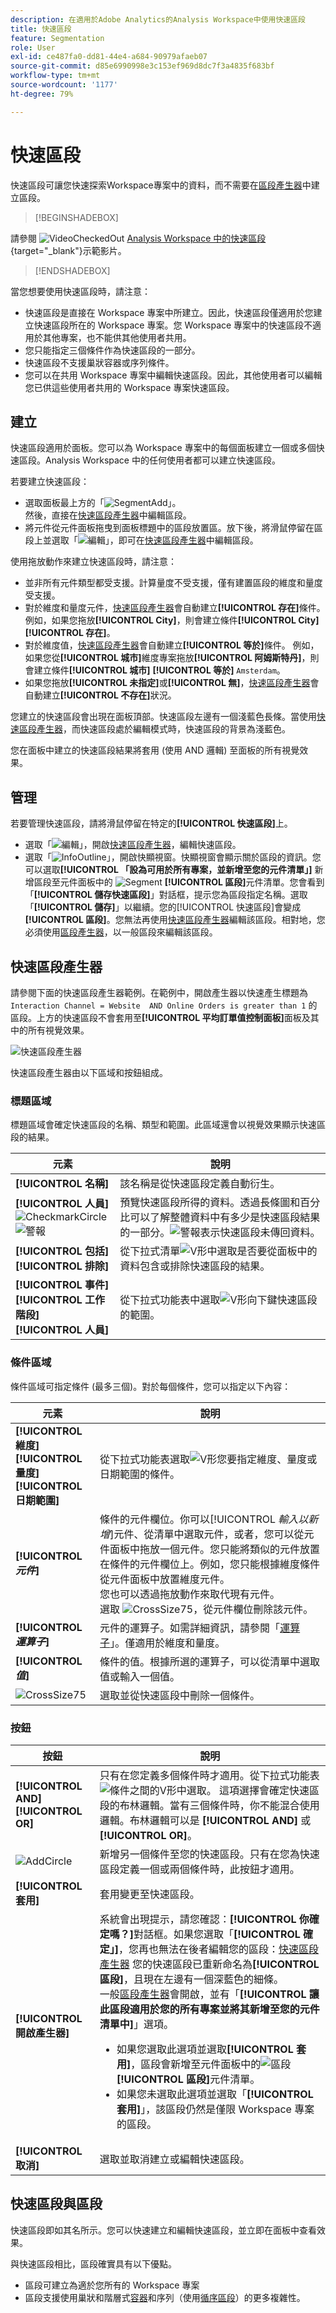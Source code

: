 ```yaml
---
description: 在適用於Adobe Analytics的Analysis Workspace中使用快速區段
title: 快速區段
feature: Segmentation
role: User
exl-id: ce487fa0-dd81-44e4-a684-90979afaeb07
source-git-commit: d85e6990998e3c153ef969d8dc7f3a4835f683bf
workflow-type: tm+mt
source-wordcount: '1177'
ht-degree: 79%

---
```


# 快速區段


快速區段可讓您快速探索Workspace專案中的資料，而不需要在[區段產生器](seg-create.md)中建立區段。



>[!BEGINSHADEBOX]

請參閱 ![VideoCheckedOut](/help/assets/icons/VideoCheckedOut.svg) [Analysis Workspace 中的快速區段](https://video.tv.adobe.com/v/341466/?quality=12&learn=on){target="_blank"}示範影片。

>[!ENDSHADEBOX]


當您想要使用快速區段時，請注意：

* 快速區段是直接在 Workspace 專案中所建立。因此，快速區段僅適用於您建立快速區段所在的 Workspace 專案。您 Workspace 專案中的快速區段不適用於其他專案，也不能供其他使用者共用。
* 您只能指定三個條件作為快速區段的一部分。
* 快速區段不支援巢狀容器或序列條件。
* 您可以在共用 Workspace 專案中編輯快速區段。因此，其他使用者可以編輯您已供這些使用者共用的 Workspace 專案快速區段。

## 建立

快速區段適用於面板。您可以為 Workspace 專案中的每個面板建立一個或多個快速區段。Analysis Workspace 中的任何使用者都可以建立快速區段。

若要建立快速區段：

* 選取面板最上方的「![SegmentAdd](/help/assets/icons/FilterAdd.svg)」。<br/>然後，直接在[快速區段產生器](#quick-segment-builder)中編輯區段。
* 將元件從元件面板拖曳到面板標題中的區段放置區。放下後，將滑鼠停留在區段上並選取「![編輯](/help/assets/icons/Edit.svg)」，即可在[快速區段產生器](#quick-segment-builder)中編輯區段。

使用拖放動作來建立快速區段時，請注意：

* 並非所有元件類型都受支援。計算量度不受支援，僅有建置區段的維度和量度受支援。
* 對於維度和量度元件，[快速區段產生器](#quick-segment-builder)會自動建立&#x200B;**[!UICONTROL 存在]**&#x200B;條件。 例如，如果您拖放&#x200B;**[!UICONTROL City]**，則會建立條件&#x200B;**[!UICONTROL City]** **[!UICONTROL 存在]**。
* 對於維度值，[快速區段產生器](#quick-segment-builder)會自動建立&#x200B;**[!UICONTROL 等於]**&#x200B;條件。 例如，如果您從&#x200B;**[!UICONTROL 城市]**&#x200B;維度專案拖放&#x200B;**[!UICONTROL 阿姆斯特丹]**，則會建立條件&#x200B;**[!UICONTROL 城市]** **[!UICONTROL 等於]** `Amsterdam`。
* 如果您拖放&#x200B;**[!UICONTROL 未指定]**&#x200B;或&#x200B;**[!UICONTROL 無]**，[快速區段產生器](#quick-segment-builder)會自動建立&#x200B;**[!UICONTROL 不存在]**&#x200B;狀況。

您建立的快速區段會出現在面板頂部。快速區段左邊有一個淺藍色長條。當使用[快速區段產生器](#quick-segment-builder)，而快速區段處於編輯模式時，快速區段的背景為淺藍色。

您在面板中建立的快速區段結果將套用 (使用 AND 邏輯) 至面板的所有視覺效果。


## 管理

若要管理快速區段，請將滑鼠停留在特定的&#x200B;**[!UICONTROL 快速區段]**&#x200B;上。

* 選取「![編輯](/help/assets/icons/Edit.svg)」，開啟[快速區段產生器](#quick-segment-builder)，編輯快速區段。
* 選取「![InfoOutline](/help/assets/icons/InfoOutline.svg)」，開啟快顯視窗。快顯視窗會顯示關於區段的資訊。您可以選取&#x200B;**[!UICONTROL 「設為可用於所有專案，並新增至您的元件清單」]** 新增區段至元件面板中的 ![Segment](/help/assets/icons/Segmentation.svg) **[!UICONTROL 區段]**&#x200B;元件清單。您會看到「**[!UICONTROL 儲存快速區段]**」對話框，提示您為區段指定名稱。選取「**[!UICONTROL 儲存]**」以繼續。您的[!UICONTROL 快速區段]會變成&#x200B;**[!UICONTROL 區段]**。您無法再使用[快速區段產生器](#quick-segment-builder)編輯該區段。相對地，您必須使用[區段產生器](seg-build.md)，以一般區段來編輯該區段。

## 快速區段產生器

請參閱下面的快速區段產生器範例。在範例中，開啟產生器以快速產生標題為 `Interaction Channel = Website  AND Online Orders is greater than 1` 的區段。上方的快速區段不會套用至&#x200B;**[!UICONTROL 平均訂單值控制面板]**&#x200B;面板及其中的所有視覺效果。

![快速區段產生器](assets/quick-segment-builder.png)

快速區段產生器由以下區域和按鈕組成。

### 標題區域

標題區域會確定快速區段的名稱、類型和範圍。此區域還會以視覺效果顯示快速區段的結果。

| 元素 | 說明 |
|---|---|
| **[!UICONTROL 名稱]** | 該名稱是從快速區段定義自動衍生。 |
| **[!UICONTROL 人員]** <br/>![CheckmarkCircle](/help/assets/icons/CheckmarkCircle.svg) ![警報](/help/assets/icons/Alert.svg) | 預覽快速區段所得的資料。透過長條圖和百分比可以了解整體資料中有多少是快速區段結果的一部分。![警報](/help/assets/icons/AlertRed.svg)表示快速區段未傳回資料。 |
| **[!UICONTROL 包括]**<br/>**[!UICONTROL 排除]** | 從下拉式清單![V形](/help/assets/icons/ChevronDown.svg)中選取是否要從面板中的資料包含或排除快速區段的結果。 |
| **[!UICONTROL 事件]**<br/>**[!UICONTROL 工作階段]**<br/>**[!UICONTROL 人員]** | 從下拉式功能表中選取![V形向下鍵](/help/assets/icons/ChevronDown.svg)快速區段的範圍。 |

### 條件區域

條件區域可指定條件 (最多三個)。對於每個條件，您可以指定以下內容：

| 元素 | 說明 |
|---|---|
| **[!UICONTROL 維度]**<br/>**[!UICONTROL 量度]**<br/>**[!UICONTROL 日期範圍]** | 從下拉式功能表選取![V形](/help/assets/icons/ChevronDown.svg)您要指定維度、量度或日期範圍的條件。 |
| **[!UICONTROL *元件&#x200B;*]** | 條件的元件欄位。你可以&#x200B;[!UICONTROL *輸入以新增*]&#x200B;元件、從清單中選取元件，或者，您可以從元件面板中拖放一個元件。您只能將類似的元件放置在條件的元件欄位上。例如，您只能根據維度條件從元件面板中放置維度元件。<br/>您也可以透過拖放動作來取代現有元件。<br/>選取 ![CrossSize75](/help/assets/icons/CrossSize75.svg)，從元件欄位刪除該元件。 |
| **[!UICONTROL *運算子&#x200B;*]** | 元件的運算子。如需詳細資訊，請參閱「[運算子](../seg-reference/seg-operators.md)」。僅適用於維度和量度。 |
| **[!UICONTROL *值&#x200B;*]** | 條件的值。根據所選的運算子，可以從清單中選取值或輸入一個值。 |
| ![CrossSize75](/help/assets/icons/CrossSize75.svg) | 選取並從快速區段中刪除一個條件。 |

### 按鈕

| 按鈕 | 說明 |
|---|---|
| **[!UICONTROL AND]**<br/>**[!UICONTROL OR]** | 只有在您定義多個條件時才適用。從下拉式功能表![條件之間的V形](/help/assets/icons/ChevronDown.svg)中選取。 這項選擇會確定快速區段的布林邏輯。當有三個條件時，你不能混合使用邏輯。布林邏輯可以是 **[!UICONTROL AND]** 或 **[!UICONTROL OR]**。 |
| ![AddCircle](/help/assets/icons/AddCircle.svg) | 新增另一個條件至您的快速區段。只有在您為快速區段定義一個或兩個條件時，此按鈕才適用。 |
| **[!UICONTROL 套用]** | 套用變更至快速區段。 |
| **[!UICONTROL 開啟產生器]** | 系統會出現提示，請您確認：**[!UICONTROL 你確定嗎？]**&#x200B;對話框。如果您選取「**[!UICONTROL 確定」]**，您再也無法在後者編輯您的區段：[快速區段產生器](#quick-segment-builder) 您的快速區段已重新命名為&#x200B;**[!UICONTROL 區段]**，且現在左邊有一個深藍色的細條。<br/>一般[區段產生器](seg-build.md)會開啟，並有「**[!UICONTROL 讓此區段適用於您的所有專案並將其新增至您的元件清單中]**」選項。 <ul><li>如果您選取此選項並選取&#x200B;**[!UICONTROL 套用]**，區段會新增至元件面板中的![區段](/help/assets/icons/Segmentation.svg) **[!UICONTROL 區段]**&#x200B;元件清單。</li><li>如果您未選取此選項並選取「**[!UICONTROL 套用]**」，該區段仍然是僅限 Workspace 專案的區段。</li></ul> |
| **[!UICONTROL 取消]** | 選取並取消建立或編輯快速區段。 |

## 快速區段與區段

快速區段即如其名所示。您可以快速建立和編輯快速區段，並立即在面板中查看效果。

與快速區段相比，區段確實具有以下優點。

* 區段可建立為適於您所有的 Workspace 專案
* 區段支援使用巢狀和階層式[容器](../seg-containers.md)和序列（使用[循序區段](seg-sequential-build.md)）的更多複雜性。
